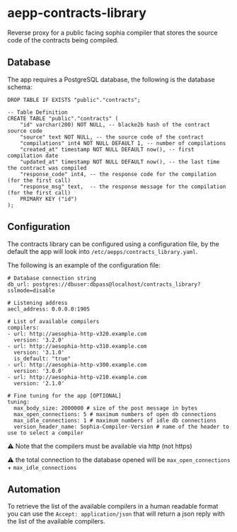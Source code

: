 # aepp-contracts-library

Reverse proxy for a public facing sophia compiler that stores the source code of the contracts being compiled.

## Database

The app requires a PostgreSQL database, the following is the database schema:

```
DROP TABLE IF EXISTS "public"."contracts";

-- Table Definition
CREATE TABLE "public"."contracts" (
    "id" varchar(200) NOT NULL, -- blacke2b hash of the contract source code
    "source" text NOT NULL, -- the source code of the contract
    "compilations" int4 NOT NULL DEFAULT 1, -- number of compilations
    "created_at" timestamp NOT NULL DEFAULT now(), -- first compilation date
    "updated_at" timestamp NOT NULL DEFAULT now(), -- the last time the contract was compiled
    "response_code" int4, -- the response code for the compilation (for the first call)
    "response_msg" text,  -- the response message for the compilation (for the first call)
    PRIMARY KEY ("id")
);
```

## Configuration

The contracts library can be configured using a configuration file,
by the default the app will look into `/etc/aepps/contracts_library.yaml`.

The following is an example of the configuration file:

```
# Database connection string
db_url: postgres://dbuser:dbpass@localhost/contracts_library?sslmode=disable

# Listening address
aecl_address: 0.0.0.0:1905

# List of available compilers
compilers:
- url: http://aesophia-http-v320.example.com
  version: '3.2.0'
- url: http://aesophia-http-v310.example.com
  version: '3.1.0'
  is_default: "true"
- url: http://aesophia-http-v300.example.com
  version: '3.0.0'
- url: http://aesophia-http-v210.example.com
  version: '2.1.0'

# Fine tuning for the app [OPTIONAL]
tuning:
  max_body_size: 2000000 # size of the post message in bytes
  max_open_connections: 5 # maximum numbers of open db connections
  max_idle_connections: 1 # maximum numbers of idle db connections
  version_header_name: Sophia-Compiler-Version # name of the header to use to select a compiler
```

⚠️ Note that the compilers must be available via http (not https)

⚠️ the total connection to the database opened will be `max_open_connections` + `max_idle_connections`

## Automation

To retrieve the list of the available compilers in a human readable format you can use the `Accept: application/json` that will return a json reply with the list of the available compilers.
